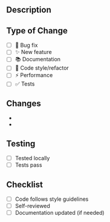 ## Description

<!-- What does this PR do? -->

## Type of Change

- [ ] 🐛 Bug fix
- [ ] ✨ New feature
- [ ] 📚 Documentation
- [ ] 🎨 Code style/refactor
- [ ] ⚡ Performance
- [ ] ✅ Tests

## Changes

<!-- List main changes -->

- 
- 

## Testing

- [ ] Tested locally
- [ ] Tests pass

## Checklist

- [ ] Code follows style guidelines
- [ ] Self-reviewed
- [ ] Documentation updated (if needed)
